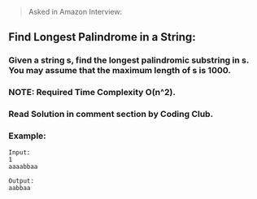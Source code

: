 > Asked in Amazon Interview:
## **Find Longest Palindrome in a String**: 

### Given a string s, find the longest palindromic substring in s. You may assume that the maximum length of s is 1000.

### NOTE: Required Time Complexity O(n^2).

### Read Solution in comment section by Coding Club.

### Example:
```
Input:
1
aaaabbaa

Output:
aabbaa
```

